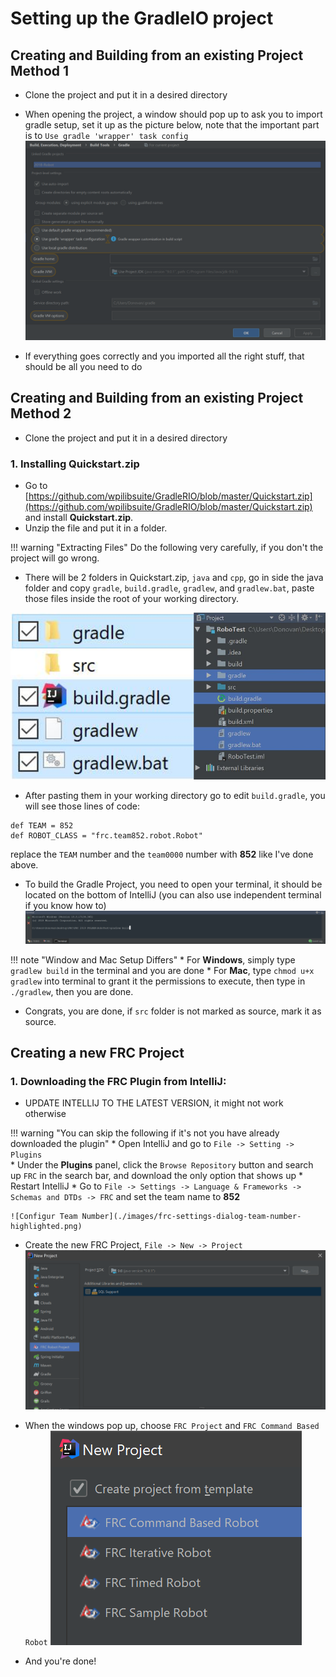 # Setting up the GradleIO project

## Creating and Building from an existing Project Method 1
* Clone the project and put it in a desired directory

* When opening the project, a window should pop up to ask you to import gradle setup, set it up as the picture below, note that the important part is to ``Use gradle 'wrapper' task config``
![setup template](./images/gradlew_setup.PNG)

* If everything goes correctly and you imported all the right stuff, that should be all you need to do 


## Creating and Building from an existing Project Method 2
* Clone the project and put it in a desired directory

### 1. Installing Quickstart.zip
* Go to [https://github.com/wpilibsuite/GradleRIO/blob/master/Quickstart.zip](https://github.com/wpilibsuite/GradleRIO/blob/master/Quickstart.zip) and install **Quickstart.zip**.
* Unzip the file and put it in a folder.

!!! warning "Extracting Files"
    Do the following very carefully, if you don't the project will go wrong. 

* There will be 2 folders in Quickstart.zip, ``java`` and ``cpp``, go in side the java folder and copy ``gradle``, ``build.gradle``, ``gradlew``, and ``gradlew.bat``, paste those files
inside the root of your working directory.

![Example](./images/project_view.png) 

* After pasting them in your working directory go to edit ``build.gradle``, you will see those lines of code: 
``` 
def TEAM = 852
def ROBOT_CLASS = "frc.team852.robot.Robot"
```
replace the ``TEAM`` number and the ```team0000``` number with **852** like I've done above.

* To build the Gradle Project, you need to open your terminal, it should be located on the bottom of IntelliJ (you can also use independent terminal if you know how to)
![Terminal](./images/terminal.PNG)


!!! note "Window and Mac Setup Differs"
    * For **Windows**, simply type ``gradlew build`` in the terminal and you are done
    * For **Mac**, type ``chmod u+x gradlew`` into terminal to grant it the permissions to execute, then type in ``./gradlew``, then you are done.

* Congrats, you are done, if ``src`` folder is not marked as source, mark it as source.


## Creating a new FRC Project

### 1. Downloading the FRC Plugin from IntelliJ:

* UPDATE INTELLIJ TO THE LATEST VERSION, it might not work otherwise

!!! warning "You can skip the following if it's not you have already downloaded the plugin"
    * Open IntelliJ and go to ``File -> Setting -> Plugins``   
    * Under the **Plugins** panel, click the ``Browse Repository`` 
    button and search up ``FRC`` in the search bar, and download the only option that shows up
    * Restart IntelliJ
    * Go to ``File -> Settings -> Language & Frameworks -> Schemas and DTDs -> FRC`` and set the team name to **852**
    
    ![Configur Team Number](./images/frc-settings-dialog-team-number-highlighted.png)
    
* Create the new FRC Project, ``File -> New -> Project``
![FRC Project](./images/frc_project.PNG)
* When the windows pop up, choose ``FRC Project`` and ``FRC Command Based Robot``
![FRC Project](./images/command_base_create.PNG)

* And you're done! 